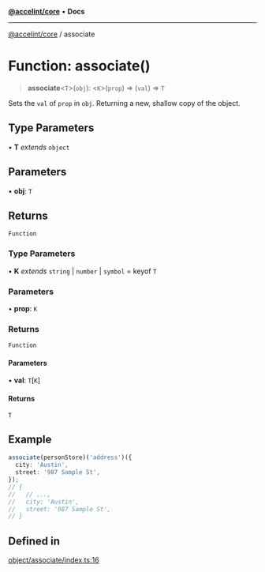 [**@accelint/core**](../README.md) • **Docs**

***

[@accelint/core](../README.md) / associate

# Function: associate()

> **associate**\<`T`\>(`obj`): \<`K`\>(`prop`) => (`val`) => `T`

Sets the `val` of `prop` in `obj`. Returning a new, shallow copy of the object.

## Type Parameters

• **T** *extends* `object`

## Parameters

• **obj**: `T`

## Returns

`Function`

### Type Parameters

• **K** *extends* `string` \| `number` \| `symbol` = keyof `T`

### Parameters

• **prop**: `K`

### Returns

`Function`

#### Parameters

• **val**: `T`\[`K`\]

#### Returns

`T`

## Example

```ts
associate(personStore)('address')({
  city: 'Austin',
  street: '987 Sample St',
});
// {
//   // ...,
//   city: 'Austin',
//   street: '987 Sample St',
// }
```

## Defined in

[object/associate/index.ts:16](https://github.com/gohypergiant/standard-toolkit/blob/258694cea8ed8bbd956b3cf5da47c2c9debcf127/packages/core/src/object/associate/index.ts#L16)
